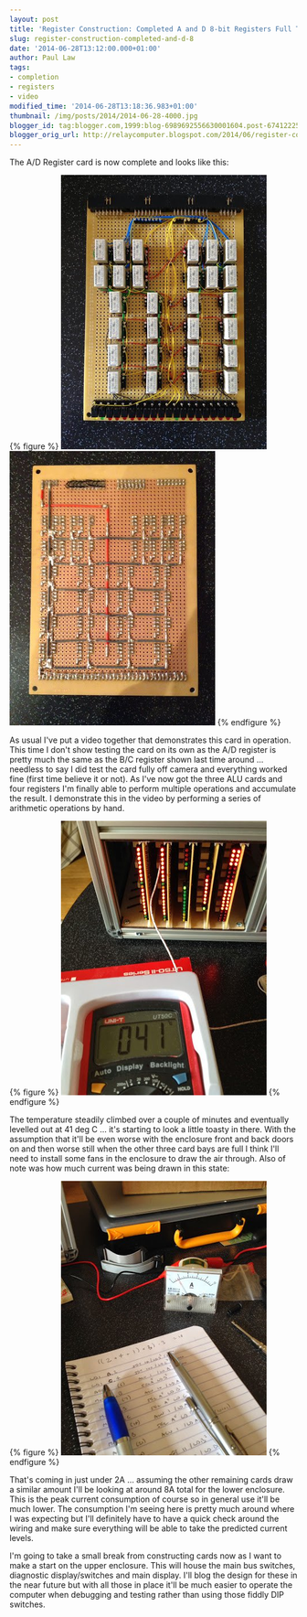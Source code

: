 ```yaml
---
layout: post
title: 'Register Construction: Completed A and D 8-bit Registers Full Test'
slug: register-construction-completed-and-d-8
date: '2014-06-28T13:12:00.000+01:00'
author: Paul Law
tags:
- completion
- registers
- video
modified_time: '2014-06-28T13:18:36.983+01:00'
thumbnail: /img/posts/2014/2014-06-28-4000.jpg
blogger_id: tag:blogger.com,1999:blog-6989692556630001604.post-6741222589554983889
blogger_orig_url: http://relaycomputer.blogspot.com/2014/06/register-construction-completed-and-d-8.html
---
```


The A/D Register card is now complete and looks like this:

{% figure %}
![Completed A/D Register Card (front)](/assets/img/posts/2014/2014-06-28-0000.jpg)
![Completed A/D Register Card (back)](/assets/img/posts/2014/2014-06-28-0001.jpg)
{% endfigure %}

As 
usual I've put a video together that demonstrates this card in operation. This 
time I don't show testing the card on its own as the A/D register is pretty 
much the same as the B/C register shown last time around ... needless to say I 
did test the card fully off camera and everything worked fine (first time 
believe it or not). As I've now got the three ALU cards and four registers I'm 
finally able to perform multiple operations and accumulate the result. I 
demonstrate this in the video by performing a series of arithmetic operations 
by hand.

{% figure %}
![Measurement of temperature inside card pack (41 deg C)](/assets/img/posts/2014/2014-06-28-0002.jpg)
{% endfigure %}

The temperature steadily climbed over a couple of minutes 
and eventually levelled out at 41 deg C ... it's starting to look a little 
toasty in there. With the assumption that it'll be even worse with the 
enclosure front and back doors on and then worse still when the other three 
card bays are full I think I'll need to install some fans in the enclosure to 
draw the air through. Also of note was how much current was being drawn in 
this state:

{% figure %}
![Measurement of current drawn by card pack (just under 2A)](/assets/img/posts/2014/2014-06-28-0003.jpg)
{% endfigure %}

That's coming in just under 2A ... assuming the other 
remaining cards draw a similar amount I'll be looking at around 8A total for 
the lower enclosure. This is the peak current consumption of course so in 
general use it'll be much lower. The consumption I'm seeing here is pretty 
much around where I was expecting but I'll definitely have to have a quick 
check around the wiring and make sure everything will be able to take the 
predicted current levels.

I'm going to take a small break from 
constructing cards now as I want to make a start on the upper enclosure. This 
will house the main bus switches, diagnostic display/switches and main 
display. I'll blog the design for these in the near future but with all those 
in place it'll be much easier to operate the computer when debugging and 
testing rather than using those fiddly DIP switches. 
